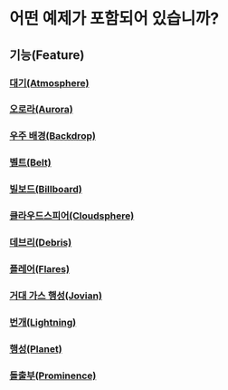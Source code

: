 # 어떤 예제가 포함되어 있습니까?

## 기능(Feature)

### [대기(Atmosphere)](./examples/atmosphere.md)
### [오로라(Aurora)](./examples/aurora.md)
### [우주 배경(Backdrop)](./examples/backdop.md)
### [벨트(Belt)](./examples/belt.md)
### [빌보드(Billboard)](./examples/billboard.md)
### [클라우드스피어(Cloudsphere)](./examples/cloudsphere.md)
### [데브리(Debris)](./examples/debris.md)
### [플레어(Flares)](./examples/flares.md)
### [거대 가스 행성(Jovian)](./examples/jovian.md)
### [번개(Lightning)](./examples/lightning.md)
### [행성(Planet)](./examples/planet.md)
### [돌출부(Prominence)](./examples/prominence.md)